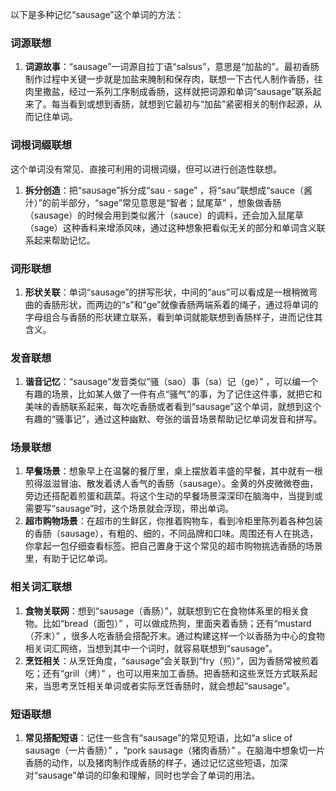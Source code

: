 以下是多种记忆“sausage”这个单词的方法：

### 词源联想
1. **词源故事**：“sausage”一词源自拉丁语“salsus”，意思是“加盐的”。最初香肠制作过程中关键一步就是加盐来腌制和保存肉，联想一下古代人制作香肠，往肉里撒盐，经过一系列工序制成香肠，这样就把词源和单词“sausage”联系起来了。每当看到或想到香肠，就想到它最初与“加盐”紧密相关的制作起源，从而记住单词。

### 词根词缀联想
这个单词没有常见、直接可利用的词根词缀，但可以进行创造性联想。
1. **拆分创造**：把“sausage”拆分成“sau - sage” ，将“sau”联想成“sauce（酱汁）”的前半部分，“sage”常见意思是“智者；鼠尾草” ，想象做香肠（sausage）的时候会用到类似酱汁（sauce）的调料，还会加入鼠尾草（sage）这种香料来增添风味，通过这种想象把看似无关的部分和单词含义联系起来帮助记忆。

### 词形联想
1. **形状关联**：单词“sausage”的拼写形状，中间的“aus”可以看成是一根稍微弯曲的香肠形状，而两边的“s”和“ge”就像香肠两端系着的绳子，通过将单词的字母组合与香肠的形状建立联系，看到单词就能联想到香肠样子，进而记住其含义。

### 发音联想
1. **谐音记忆**：“sausage”发音类似“骚（sao）事（sa）记（ge）” ，可以编一个有趣的场景，比如某人做了一件有点“骚气”的事，为了记住这件事，就把它和美味的香肠联系起来，每次吃香肠或者看到“sausage”这个单词，就想到这个有趣的“骚事记”，通过这种幽默、夸张的谐音场景帮助记忆单词发音和拼写。

### 场景联想
1. **早餐场景**：想象早上在温馨的餐厅里，桌上摆放着丰盛的早餐，其中就有一根煎得滋滋冒油、散发着诱人香气的香肠（sausage）。金黄的外皮微微卷曲，旁边还搭配着煎蛋和蔬菜。将这个生动的早餐场景深深印在脑海中，当提到或需要写“sausage”时，这个场景就会浮现，带出单词。
2. **超市购物场景**：在超市的生鲜区，你推着购物车，看到冷柜里陈列着各种包装的香肠（sausage），有粗的、细的，不同品牌和口味。周围还有人在挑选，你拿起一包仔细查看标签。把自己置身于这个常见的超市购物挑选香肠的场景里，有助于记忆单词。

### 相关词汇联想
1. **食物关联网**：想到“sausage（香肠）”，就联想到它在食物体系里的相关食物。比如“bread（面包）” ，可以做成热狗，里面夹着香肠；还有“mustard（芥末）” ，很多人吃香肠会搭配芥末。通过构建这样一个以香肠为中心的食物相关词汇网络，当想到其中一个词时，就容易联想到“sausage”。
2. **烹饪相关**：从烹饪角度，“sausage”会关联到“fry（煎）”，因为香肠常被煎着吃；还有“grill（烤）” ，也可以用来加工香肠。把香肠和这些烹饪方式联系起来，当思考烹饪相关单词或者实际烹饪香肠时，就会想起“sausage”。

### 短语联想
1. **常见搭配短语**：记住一些含有“sausage”的常见短语，比如“a slice of sausage（一片香肠）” ，“pork sausage（猪肉香肠）” 。在脑海中想象切一片香肠的动作，以及猪肉制作成香肠的样子，通过记忆这些短语，加深对“sausage”单词的印象和理解，同时也学会了单词的用法。 